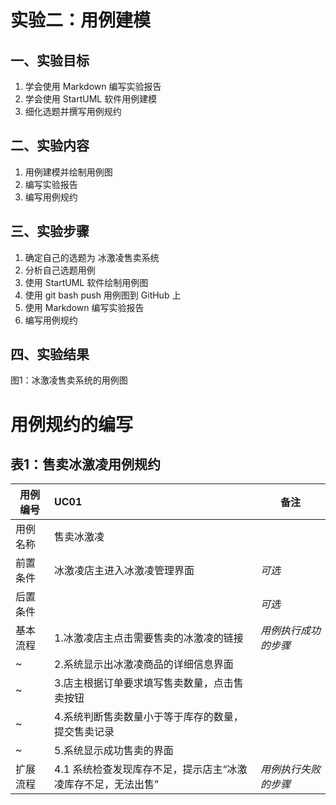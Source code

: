 # 实验二：用例建模

## 一、实验目标

1. 学会使用 Markdown 编写实验报告
2. 学会使用 StartUML 软件用例建模
3. 细化选题并撰写用例规约

## 二、实验内容

1. 用例建模并绘制用例图
2. 编写实验报告
3. 编写用例规约

## 三、实验步骤

1. 确定自己的选题为 冰激凌售卖系统
2. 分析自己选题用例
3. 使用 StartUML 软件绘制用例图
4. 使用 git bash push 用例图到 GitHub 上
5. 使用 Markdown 编写实验报告
6. 编写用例规约

## 四、实验结果
  
图1：冰激凌售卖系统的用例图

# 用例规约的编写

## 表1：售卖冰激凌用例规约  

用例编号  | UC01 | 备注  
-|:-|-  
用例名称  | 售卖冰激凌 |   
前置条件  | 冰激凌店主进入冰激凌管理界面 | *可选*   
后置条件  |      | *可选*   
基本流程  | 1.冰激凌店主点击需要售卖的冰激凌的链接 |*用例执行成功的步骤*    
~| 2.系统显示出冰激凌商品的详细信息界面 |   
~| 3.店主根据订单要求填写售卖数量，点击售卖按钮 |   
~| 4.系统判断售卖数量小于等于库存的数量，提交售卖记录 |   
~| 5.系统显示成功售卖的界面 |  
扩展流程  | 4.1 系统检查发现库存不足，提示店主“冰激凌库存不足，无法出售” |*用例执行失败的步骤* 
